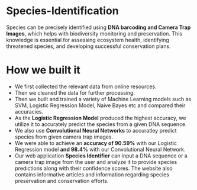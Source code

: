# Species-Identification
Species can be precisely identified using **DNA barcoding and Camera Trap Images**, which helps with biodiversity monitoring and preservation. This knowledge is essential for assessing ecosystem health, identifying threatened species, and developing successful conservation plans.

# How we built it
* We first collected the relevant data from online resources.
* Then we cleaned the data for further processing.
* Then we built and trained a variety of Machine Learning models such as SVM, Logistic Regression Model, Naive Bayes etc and compared their accuracies.
* As the **Logistic Regression Model** produced the highest accuracy, we utilize it to accurately predict the species from a given DNA sequence. 
* We also use **Convolutional Neural Networks** to accuratley predict species from given camera trap images.
* We were able to achieve an **accuracy of 90.59%** with our Logistic Regression model **and 98.4%** with our Convolutional Neural Network.
* Our web application **Species Identifier** can input a DNA sequence or a camera trap image from the user and analyze it to provide species predictions along with their confidence scores. The website also contains informative articles and information regarding species preservation and conservation efforts. 

